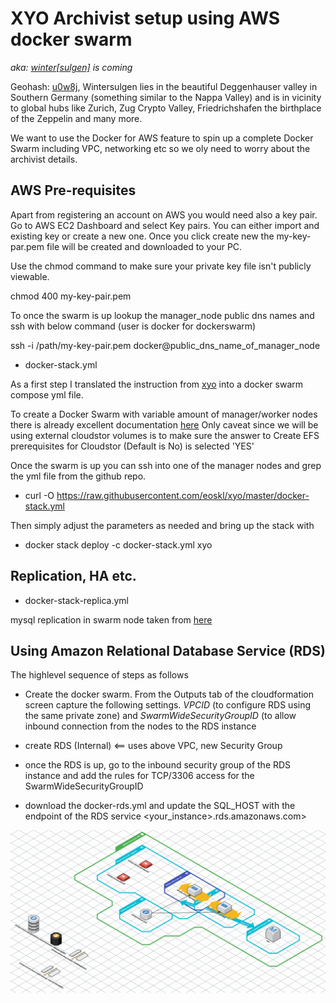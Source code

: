 # XYO Archivist setup using AWS docker swarm 
*aka: [winter[sulgen]](https://www.cafe-landei.de/) is coming*

Geohash: [u0w8j](http://geohash.org/u0w8j:Wintersulgen), Wintersulgen lies in the beautiful Deggenhauser valley in Southern Germany (something similar to the Nappa Valley) and is in vicinity to global hubs like Zurich, Zug Crypto Valley, Friedrichshafen the birthplace of the Zeppelin and many more.

We want to use the Docker for AWS feature to spin up a complete Docker Swarm including VPC, networking etc so we oly need to worry about the archivist details.

## AWS Pre-requisites

Apart from registering an account on AWS you would need also a key pair. Go to AWS EC2 Dashboard and select Key pairs. You can either import and existing key or create a new one. Once you click create new the my-key-par.pem file will be created and downloaded to your PC. 

Use the chmod command to make sure your private key file isn't publicly viewable.

chmod 400 my-key-pair.pem

To once the swarm is up lookup the manager_node public dns names and ssh with below command (user is docker for dockerswarm)

ssh -i /path/my-key-pair.pem docker@public_dns_name_of_manager_node

* docker-stack.yml

As a first step I translated the instruction from [xyo](https://github.com/XYOracleNetwork/app-archivist-nodejs) into a docker swarm compose yml file. 

To create a Docker Swarm with variable amount of manager/worker nodes there is already excellent documentation [here](https://stelligent.com/2017/02/21/docker-swarm-mode-on-aws/)
Only caveat since we will be using external cloudstor volumes is to make sure the answer to Create EFS prerequisites for Cloudstor (Default is No) is selected 'YES'

Once the swarm is up you can ssh into one of the manager nodes and grep the yml file from the github repo.
* curl -O https://raw.githubusercontent.com/eoskl/xyo/master/docker-stack.yml

Then simply adjust the parameters as needed and bring up the stack with
* docker stack deploy -c docker-stack.yml xyo

## Replication, HA etc.

* docker-stack-replica.yml

mysql replication in swarm node taken from [here](http://ayoubensalem.me/tutorials/2018-04-03/Mysql-replication-in-Swarm-Mode)

## Using Amazon Relational Database Service (RDS)

The highlevel sequence of steps as follows
- Create the docker swarm. From the Outputs tab of the cloudformation screen capture the following settings. *VPCID* (to configure RDS using the same private zone) and *SwarmWideSecurityGroupID* (to allow inbound connection from the nodes to the RDS instance

- create RDS (Internal) <== uses above VPC, new Security Group
- once the RDS is up, go to the inbound security group of the RDS instance and add the rules for TCP/3306 access for the SwarmWideSecurityGroupID
- download the docker-rds.yml and update the SQL_HOST with the endpoint of the RDS service <your_instance>.rds.amazonaws.com>

![Screenshot](archivist_rds.png)
